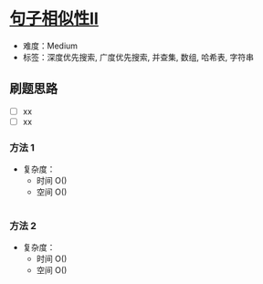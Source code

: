 # [句子相似性II](https://leetcode-cn.com/problems/sentence-similarity-ii/)

- 难度：Medium
- 标签：深度优先搜索, 广度优先搜索, 并查集, 数组, 哈希表, 字符串

## 刷题思路

- [ ] xx
- [ ] xx

### 方法 1

- 复杂度：
    - 时间 O()
    - 空间 O()

``` js

```

### 方法 2

- 复杂度：
    - 时间 O()
    - 空间 O()

``` js

```
